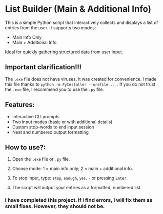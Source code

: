 # List Builder (Main & Additional Info)

This is a simple Python script that interactively collects and displays a list of entries from the user. It supports two modes:
- Main Info Only
- Main + Additional Info

Ideal for quickly gathering structured data from user input.  

## Important clarification!!!  

The `.exe` file does not have viruses. It was created for convenience. I made this file thanks to `python -m PyInstaller --onefile ...`. If you do not trust the `.exe` file, I recommend you to use the `.py` file.

## Features:

- Interactive CLI prompts
- Two input modes (basic or with additional details)
- Custom stop-words to end input session
- Neat and numbered output formatting

## How to use?:  

1. Open the `.exe` file or `.py` file.

2. Choose mode: 1 = main info only; 2 = main + additional info.

3. To stop input, type: `stop`, `enough`, `yes`, `-` or pressing `Enter`.

4. The script will output your entries as a formatted, numbered list.

### I have completed this project. If I find errors, I will fix them as small fixes. However, they should not be.
